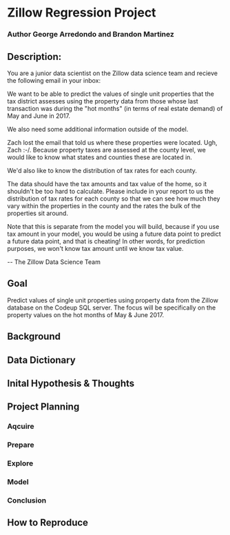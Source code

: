 # Zillow Regression Project

### Author George Arredondo and Brandon Martinez

## Description:
You are a junior data scientist on the Zillow data science team and recieve the following email in your inbox:

We want to be able to predict the values of single unit properties that the tax district assesses using the property data from those whose last transaction was during the "hot months" (in terms of real estate demand) of May and June in 2017.

We also need some additional information outside of the model.

Zach lost the email that told us where these properties were located. Ugh, Zach :-/. Because property taxes are assessed at the county level, we would like to know what states and counties these are located in.

We'd also like to know the distribution of tax rates for each county.

The data should have the tax amounts and tax value of the home, so it shouldn't be too hard to calculate. Please include in your report to us the distribution of tax rates for each county so that we can see how much they vary within the properties in the county and the rates the bulk of the properties sit around.

Note that this is separate from the model you will build, because if you use tax amount in your model, you would be using a future data point to predict a future data point, and that is cheating! In other words, for prediction purposes, we won't know tax amount until we know tax value.

-- The Zillow Data Science Team

## Goal
Predict values of single unit properties using property data from the Zillow database on the Codeup SQL server. The focus will be specifically on the property values on the hot months of May & June 2017.

## Background

## Data Dictionary

## Inital Hypothesis & Thoughts

## Project Planning
### Aqcuire
### Prepare
### Explore
### Model
### Conclusion

## How to Reproduce 